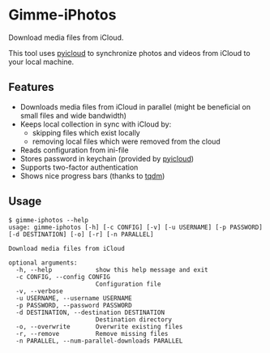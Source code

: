 # Gimme-iPhotos

Download media files from iCloud.

This tool uses [pyicloud] to synchronize photos and videos from iCloud to your
local machine.

## Features

- Downloads media files from iCloud in parallel (might be beneficial on small files and wide bandwidth)
- Keeps local collection in sync with iCloud by:
  - skipping files which exist locally
  - removing local files which were removed from the cloud
- Reads configuration from ini-file
- Stores password in keychain (provided by [pyicloud])
- Supports two-factor authentication
- Shows nice progress bars (thanks to [tqdm])

## Usage

```
$ gimme-iphotos --help
usage: gimme-iphotos [-h] [-c CONFIG] [-v] [-u USERNAME] [-p PASSWORD] [-d DESTINATION] [-o] [-r] [-n PARALLEL]

Download media files from iCloud

optional arguments:
  -h, --help            show this help message and exit
  -c CONFIG, --config CONFIG
                        Configuration file
  -v, --verbose
  -u USERNAME, --username USERNAME
  -p PASSWORD, --password PASSWORD
  -d DESTINATION, --destination DESTINATION
                        Destination directory
  -o, --overwrite       Overwrite existing files
  -r, --remove          Remove missing files
  -n PARALLEL, --num-parallel-downloads PARALLEL
```

[pyicloud]: (https://github.com/picklepete/pyicloud)
[tqdm]: (https://github.com/tqdm/tqdm)
